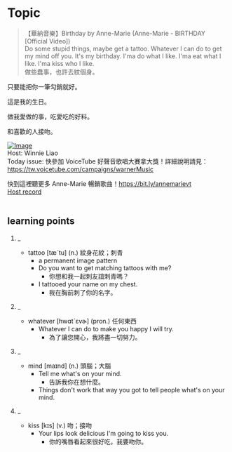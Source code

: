 # Topic

> 【華納音樂】Birthday by Anne-Marie (Anne-Marie - BIRTHDAY [Official Video]) <br>
> Do some stupid things, maybe get a tattoo.
Whatever I can do to get my mind off you.
It's my birthday.
I'ma do what I like. I'ma eat what I like.
I'ma kiss who I like. <br>
> 做些蠢事，也許去紋個身。

只要能把你一筆勾銷就好。

這是我的生日。

做我愛做的事，吃愛吃的好料。

和喜歡的人接吻。 <br>

[![Image](https://cdn.voicetube.com/assets/thumbnails/BMPwXjXR-q8.jpg)](https://www.youtube.com/embed/BMPwXjXR-q8?rel=0&showinfo=0&cc_load_policy=0&controls=1&autoplay=1&iv_load_policy=3&playsinline=1&wmode=transparent&start=41&end=61&enablejsapi=1&origin=https://tw.voicetube.com&widgetid=1)<br>
Host: Winnie Liao
<br>Today issue: 快參加 VoiceTube 好聲音歌唱大賽拿大獎！詳細說明請見：https://tw.voicetube.com/campaigns/warnerMusic

快到這裡聽更多 Anne-Marie 暢銷歌曲！https://bit.ly/annemarievt
<br>
[Host record](https://cdn.voicetube.com/tmp/everyday_records/callmeboss901/3967.mp3)
<br><br>
## learning points
1. _
	* tattoo [tæˋtu] (n.) 紋身花紋；刺青
		- a permanent image pattern
		- Do you want to get matching tattoos with me?
			+ 你想和我一起刺友誼刺青嗎？
		- I tattooed your name on my chest.
			+ 我在胸前刺了你的名字。

2. _
	* whatever [hwɑtˋɛvɚ] (pron.) 任何東西
		- Whatever I can do to make you happy I will try.
			+ 為了讓您開心，我將盡一切努力。

3. _
	* mind [maɪnd] (n.) 頭腦；大腦
		- Tell me what's on your mind.
			+ 告訴我你在想什麼。
		- Things don't work that way you got to tell people what's on your mind.

4. _
	* kiss [kɪs] (v.) 吻；接吻
		- Your lips look delicious I'm going to kiss you.
			+ 你的嘴唇看起來很好吃，我要吻你。
